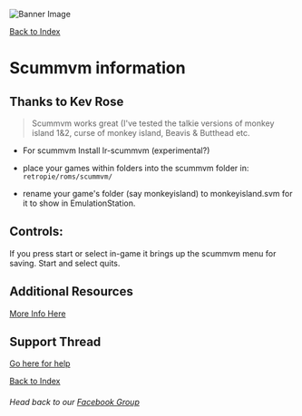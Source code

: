 ![Banner Image](https://sinisterspatula.github.io/RetroflagGpiGuides/images/GuidesBanner.png)

[Back to Index](https://sinisterspatula.github.io/RetroflagGpiGuides/)


# Scummvm information

## Thanks to Kev Rose

 > Scummvm works great (I've tested the talkie versions of monkey island 1&2, curse of monkey island, Beavis & Butthead etc.
 
 * For scummvm Install lr-scummvm (experimental?)
 
 * place your games within folders into the scummvm folder in: `retropie/roms/scummvm/`
 
 * rename your game's folder (say monkeyisland) to monkeyisland.svm for it to show in EmulationStation.

## Controls:
If you press start or select in-game it brings up the scummvm menu for saving. Start and select quits.

## Additional Resources
[More Info Here](https://retropie.org.uk/forum/topic/19693/lr-scummvm-request-for-comments-and-testing)



## Support Thread
[Go here for help](https://www.facebook.com/groups/401660300458844/)

[Back to Index](https://sinisterspatula.github.io/RetroflagGpiGuides/)

###### Head back to our [Facebook Group](https://www.facebook.com/groups/401660300458844/)
